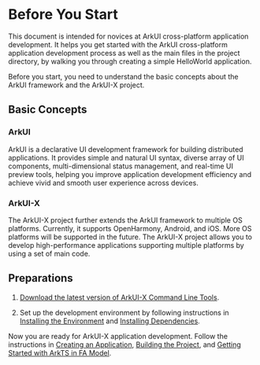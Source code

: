 # Before You Start

This document is intended for novices at ArkUI cross-platform application development. It helps you get started with the ArkUI cross-platform application development process as well as the main files in the project directory, by walking you through creating a simple HelloWorld application.

Before you start, you need to understand the basic concepts about the ArkUI framework and the ArkUI-X project.

## Basic Concepts

### ArkUI

ArkUI is a declarative UI development framework for building distributed applications. It provides simple and natural UI syntax, diverse array of UI components, multi-dimensional status management, and real-time UI preview tools, helping you improve application development efficiency and achieve vivid and smooth user experience across devices.

### ArkUI-X

The ArkUI-X project further extends the ArkUI framework to multiple OS platforms. Currently, it supports OpenHarmony, Android, and iOS. More OS platforms will be supported in the future. The ArkUI-X project allows you to develop high-performance applications supporting multiple platforms by using a set of main code.


## Preparations

1. [Download the latest version of ArkUI-X Command Line Tools](https://gitee.com/arkui-x/cli/repository/archive/master.zip).

2. Set up the development environment by following instructions in [Installing the Environment](./start-with-ace-tools.md#installing-the-environment) and [Installing Dependencies](./start-with-ace-tools.md#Installing-Dependencies).

Now you are ready for ArkUI-X application development. Follow the instructions in [Creating an Application](./start-with-ace-tools.md#creating-an-application), [Building the Project](./start-with-ace-tools.md#building-the-project), and [Getting Started with ArkTS in FA Model](quick-start/start-with-ets-fa.md).

